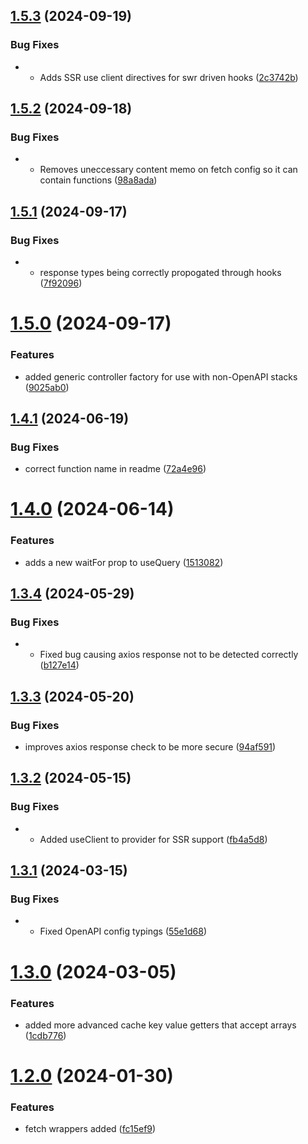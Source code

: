 ## [1.5.3](https://github.com/Rocketmakers/api-swr/compare/v1.5.2...v1.5.3) (2024-09-19)


### Bug Fixes

* - Adds SSR use client directives for swr driven hooks ([2c3742b](https://github.com/Rocketmakers/api-swr/commit/2c3742b657621902f07365423576d6186760219f))

## [1.5.2](https://github.com/Rocketmakers/api-swr/compare/v1.5.1...v1.5.2) (2024-09-18)


### Bug Fixes

* - Removes uneccessary content memo on fetch config so it can contain functions ([98a8ada](https://github.com/Rocketmakers/api-swr/commit/98a8ada9b20825b0493e711a60abcbcd2ffd6f16))

## [1.5.1](https://github.com/Rocketmakers/api-swr/compare/v1.5.0...v1.5.1) (2024-09-17)


### Bug Fixes

* - response types being correctly propogated through hooks ([7f92096](https://github.com/Rocketmakers/api-swr/commit/7f9209678f745b47eace99f04bf399f8f30fbd43))

# [1.5.0](https://github.com/Rocketmakers/api-swr/compare/v1.4.1...v1.5.0) (2024-09-17)


### Features

* added generic controller factory for use with non-OpenAPI stacks ([9025ab0](https://github.com/Rocketmakers/api-swr/commit/9025ab018b1195c3a16296848a5beceac61f1f54))

## [1.4.1](https://github.com/Rocketmakers/api-swr/compare/v1.4.0...v1.4.1) (2024-06-19)


### Bug Fixes

* correct function name in readme ([72a4e96](https://github.com/Rocketmakers/api-swr/commit/72a4e96132babd759dee27e36d6955a45b29cd2c))

# [1.4.0](https://github.com/Rocketmakers/api-swr/compare/v1.3.4...v1.4.0) (2024-06-14)


### Features

* adds a new waitFor prop to useQuery ([1513082](https://github.com/Rocketmakers/api-swr/commit/151308273043887d13bbff83f84ffa608dd21f7e))

## [1.3.4](https://github.com/Rocketmakers/api-swr/compare/v1.3.3...v1.3.4) (2024-05-29)


### Bug Fixes

* - Fixed bug causing axios response not to be detected correctly ([b127e14](https://github.com/Rocketmakers/api-swr/commit/b127e14da3240a275ea559117d2c4a6705210c0c))

## [1.3.3](https://github.com/Rocketmakers/api-swr/compare/v1.3.2...v1.3.3) (2024-05-20)


### Bug Fixes

* improves axios response check to be more secure ([94af591](https://github.com/Rocketmakers/api-swr/commit/94af5912ca99a471a405c9cc55e67b79ea7b44ff))

## [1.3.2](https://github.com/Rocketmakers/api-swr/compare/v1.3.1...v1.3.2) (2024-05-15)


### Bug Fixes

* - Added useClient to provider for SSR support ([fb4a5d8](https://github.com/Rocketmakers/api-swr/commit/fb4a5d8e9f467025cc7f001653ed5068ea89a244))

## [1.3.1](https://github.com/Rocketmakers/api-swr/compare/v1.3.0...v1.3.1) (2024-03-15)


### Bug Fixes

* - Fixed OpenAPI config typings ([55e1d68](https://github.com/Rocketmakers/api-swr/commit/55e1d687b309a99901533dc573eed0b725637f40))

# [1.3.0](https://github.com/Rocketmakers/api-swr/compare/v1.2.0...v1.3.0) (2024-03-05)


### Features

* added more advanced cache key value getters that accept arrays ([1cdb776](https://github.com/Rocketmakers/api-swr/commit/1cdb7762ab7166d0c1066972e704be9b497ea83f))

# [1.2.0](https://github.com/Rocketmakers/api-swr/compare/v1.1.0...v1.2.0) (2024-01-30)


### Features

* fetch wrappers added ([fc15ef9](https://github.com/Rocketmakers/api-swr/commit/fc15ef99be4b01a8e9986532fdeedc3c75c6e5c1))
